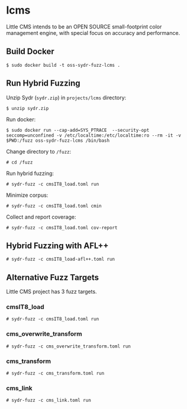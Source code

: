 # lcms

Little CMS intends to be an OPEN SOURCE small-footprint color management engine,
with special focus on accuracy and performance.

## Build Docker

    $ sudo docker build -t oss-sydr-fuzz-lcms .

## Run Hybrid Fuzzing

Unzip Sydr (`sydr.zip`) in `projects/lcms` directory:

    $ unzip sydr.zip

Run docker:

    $ sudo docker run --cap-add=SYS_PTRACE  --security-opt seccomp=unconfined -v /etc/localtime:/etc/localtime:ro --rm -it -v $PWD:/fuzz oss-sydr-fuzz-lcms /bin/bash

Change directory to `/fuzz`:

    # cd /fuzz

Run hybrid fuzzing:

    # sydr-fuzz -c cmsIT8_load.toml run

Minimize corpus:

    # sydr-fuzz -c cmsIT8_load.toml cmin

Collect and report coverage:

    # sydr-fuzz -c cmsIT8_load.toml cov-report

## Hybrid Fuzzing with AFL++

    # sydr-fuzz -c cmsIT8_load-afl++.toml run

## Alternative Fuzz Targets

Little CMS project has 3 fuzz targets.

### cmsIT8_load

    # sydr-fuzz -c cmsIT8_load.toml run

### cms_overwrite_transform

    # sydr-fuzz -c cms_overwrite_transform.toml run

### cms_transform

    # sydr-fuzz -c cms_transform.toml run

### cms_link

    # sydr-fuzz -c cms_link.toml run
